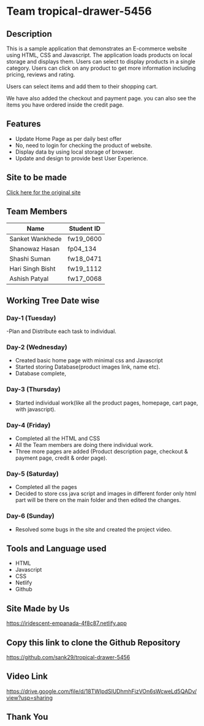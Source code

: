 # Team tropical-drawer-5456

## Description

This is a sample application that demonstrates an E-commerce website using HTML, CSS and Javascript. 
The application loads products on local storage and  displays them. Users can select to display products 
in a single category. Users can click on any product to get more information including pricing, reviews and rating.

Users can select items and add them to their shopping cart.

We have also added the checkout and payment page. you can also see the items you have ordered inside the credit page.


## Features

- Update Home Page as per daily best offer
- No, need to login for checking the product of website.
- Display data by using local storage of browser.
- Update and design to provide best User Experience.

## Site to be made
[Click here for the original site](https://www.geekbuying.com/)

## Team Members
| Name             | Student ID |
|------------------|------------|
| Sanket Wankhede  | fw19_0600  |	
| Shanowaz Hasan   | fp04_134   |	
| Shashi Suman     | fw18_0471  |	
| Hari Singh Bisht | fw19_1112  |	
| Ashish Patyal    | fw17_0068  |	

## Working Tree Date wise

### Day-1 (Tuesday)
-Plan and Distribute each task to individual.

### Day-2 (Wednesday)
- Created basic home page with minimal css and Javascript
- Started storing Database(product images link, name etc).
- Database complete, 

### Day-3 (Thursday)
- Started individual work(like all the product pages, homepage, cart page, with javascript).


### Day-4 (Friday)
- Completed all the HTML and CSS
- All the Team members are doing there individual work.
- Three more pages are added (Product description page, checkout & payment page, credit & order page).

### Day-5 (Saturday)
- Completed all the pages  
- Decided to store css java script and images in different forder only html part will be there on the main folder and then edited the changes.

### Day-6 (Sunday)
- Resolved some bugs in the site and created the project video.

## Tools and Language used
- HTML
- Javascript
- CSS
- Netlify
- Github

## Site Made by Us
https://iridescent-empanada-4f8c87.netlify.app

## Copy this link to clone the Github Repository
https://github.com/sank29/tropical-drawer-5456

## Video Link
https://drive.google.com/file/d/18TWIpdSlUDhmhFjzVOn6sWcweLd5QADv/view?usp=sharing
## Thank You
